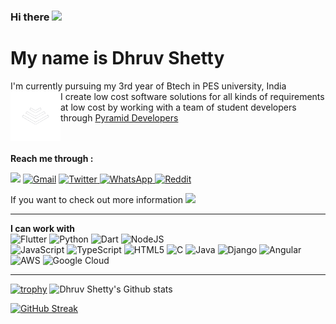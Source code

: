 ### Hi there <img src="https://raw.githubusercontent.com/iampavangandhi/iampavangandhi/master/gifs/Hi.gif" width="30px">
# My name is Dhruv Shetty 
I'm currently pursuing my 3rd year of Btech in PES university, India
<br>
<a href="https://pyramiddeveloper.com/" title="Pyramid Developers"><img img align="left"  src="WhiteLogoTransparent.png" width="80px"/></a>
I create low cost software solutions for all kinds of requirements at low cost by working with a team of student developers through 
<a href="https://pyramiddeveloper.com/" title="Pyramid Developers">Pyramid Developers</a>
 <br>
<br>
<br>



**Reach me through :**
<p>
<a href = "http://instagram.com/dhruv__shetty" ><img src="https://img.shields.io/badge/Dhruv__Shetty%20-%23E4405F.svg?&style=for-the-badge&logo=Instagram&logoColor=white"/></a>
<a href = "mailto:dhruvshetty3@gmail.com?subject=From your Github Profile" >	<img alt="Gmail" src="https://img.shields.io/badge/Gmail-D14836?style=for-the-badge&logo=gmail&logoColor=white" /></a>
<a href = "https://twitter.com/SomeGSomewhere" >		<img alt="Twitter" src="https://img.shields.io/badge/Dhruv_Shetty-%231DA1F2.svg?&style=for-the-badge&logo=Twitter&logoColor=white"/> </a>
  <a href="https://wa.me/919845309776?text=Hey, I came from your Github Profile. I have to say it's very cool!">
<img alt="WhatsApp" src="https://img.shields.io/badge/WhatsApp-25D366?style=for-the-badge&logo=whatsapp&logoColor=white"/>
<a href="https://www.reddit.com/user/Some1Somevvhere"><img alt="Reddit" src="https://img.shields.io/badge/Reddit-FF4500?style=for-the-badge&logo=reddit&logoColor=white" />
</a>
</p>
If you want to check out more information <a href = "https://www.linkedin.com/in/dhruv-k-shetty/" ><img src="https://img.shields.io/badge/linkedin%20-%230077B5.svg?&style=for-the-badge&logo=linkedin&logoColor=white"/></a>
<hr>

**I can work with**
<br>
<img alt="Flutter" src="https://img.shields.io/badge/Flutter-%2302569B.svg?&style=for-the-badge&logo=Flutter&logoColor=white" />
<img alt="Python" src="https://img.shields.io/badge/python-%2314354C.svg?&style=for-the-badge&logo=python&logoColor=white"/>
<img alt="Dart" src="https://img.shields.io/badge/dart-%230175C2.svg?&style=for-the-badge&logo=dart&logoColor=white"/>
<img alt="NodeJS" src="https://img.shields.io/badge/node.js-%2343853D.svg?&style=for-the-badge&logo=node.js&logoColor=white"/>	
<img alt="JavaScript" src="https://img.shields.io/badge/javascript-%23323330.svg?&style=for-the-badge&logo=javascript&logoColor=%23F7DF1E"/>
<img alt="TypeScript" src="https://img.shields.io/badge/typescript-%23007ACC.svg?&style=for-the-badge&logo=typescript&logoColor=white"/>
<img alt="HTML5" src="https://img.shields.io/badge/html5-%23E34F26.svg?&style=for-the-badge&logo=html5&logoColor=white"/>
<img alt="C" src="https://img.shields.io/badge/c-%2300599C.svg?&style=for-the-badge&logo=c&logoColor=white"/>
<img alt="Java" src="https://img.shields.io/badge/java-%23ED8B00.svg?&style=for-the-badge&logo=java&logoColor=white"/>
<img alt="Django" src="https://img.shields.io/badge/django-%23092E20.svg?&style=for-the-badge&logo=django&logoColor=white"/>
<img alt="Angular" src="https://img.shields.io/badge/angular-%23DD0031.svg?&style=for-the-badge&logo=angular&logoColor=white"/>
	<img alt="AWS" src="https://img.shields.io/badge/AWS-%23FF9900.svg?&style=for-the-badge&logo=amazon-aws&logoColor=white"/>
	<img alt="Google Cloud" src="https://img.shields.io/badge/GoogleCloud-%234285F4.svg?&style=for-the-badge&logo=google-cloud&logoColor=white"/>
<hr>

[![trophy](https://github-profile-trophy.vercel.app/?username=Some1Somewhere&column=3&margin-w=15&margin-h=15&rank=SSS,SS,S,AAA,AA,A,B,C)](https://github.com/ryo-ma/github-profile-trophy)
![Dhruv Shetty's Github stats](https://github-readme-stats.vercel.app/api?username=Some1Somewhere&count_private=true&theme=tokyonight)

[![GitHub Streak](https://github-readme-streak-stats.herokuapp.com/?user=Some1Somewhere&theme=tokyonight)](https://github.com/DenverCoder1/github-readme-streak-stats)

<!--
**Some1Somewhere/Some1Somewhere** is a ✨ _special_ ✨ repository because its `README.md` (this file) appears on your GitHub profile.

Here are some ideas to get you started:

- 🔭 I’m currently working on ...
- 🌱 I’m currently learning ...
- 👯 I’m looking to collaborate on ...
- 🤔 I’m looking for help with ...
- 💬 Ask me about ...
- 📫 How to reach me: ...
- 😄 Pronouns: ...
- ⚡ Fun fact: ...
-->

